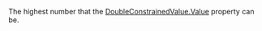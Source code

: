 The highest number that the [DoubleConstrainedValue.Value](https://developer.roblox.com/api-reference/property/DoubleConstrainedValue/Value) property can be.
